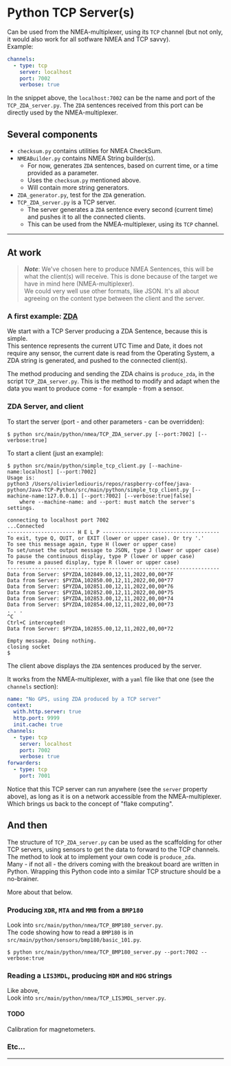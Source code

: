# Python TCP Server(s)
Can be used from the NMEA-multiplexer, using its `TCP` channel (but not only, it would also work for all sotfware NMEA and TCP savvy).  
Example:
```yaml
channels:
  - type: tcp
    server: localhost
    port: 7002
    verbose: true
```
In the snippet above, the `localhost:7002` can be the name and port of the `TCP_ZDA_server.py`. The `ZDA` sentences
received from this port can be directly used by the NMEA-multiplexer.

## Several components
- `checksum.py` contains utilities for NMEA CheckSum.
- `NMEABuilder.py` contains NMEA String builder(s).
  - For now, generates `ZDA` sentences, based on current time, or a time provided as a parameter.
  - Uses the `checksum.py` mentioned above.
  - Will contain more string generators.
- `ZDA_generator.py`, test for the `ZDA` generation.
- `TCP_ZDA_server.py` is a TCP server.
  - The server generates a `ZDA` sentence every second (current time) and pushes it to all the connected clients.
  - This can be used from the NMEA-multiplexer, using its `TCP` channel.

---

## At work
> _**Note**_: We've chosen here to produce NMEA Sentences, this will be what the client(s) will receive.
> This is done because of the target we have in mind here (NMEA-multiplexer).   
> We could very well use other formats, like JSON. It's all about agreeing on the content type 
> between the client and the server.

### A first example: [ZDA](https://gpsd.gitlab.io/gpsd/NMEA.html#_zda_time_date_utc_day_month_year_and_local_time_zone)
We start with a TCP Server producing a ZDA Sentence, because this is simple.  
This sentence represents the current UTC Time and Date, it does not require any sensor, the current date is read from the
Operating System, a ZDA string is generated, and pushed to the connected client(s).

The method producing and sending the ZDA chains is `produce_zda`, in the script `TCP_ZDA_server.py`.
This is the method to modify and adapt when the data you want to produce come - for example - from a sensor.

### ZDA Server, and client
To start the server (port - and other parameters - can be overridden):
```
$ python src/main/python/nmea/TCP_ZDA_server.py [--port:7002] [--verbose:true]
```

To start a client (just an example):
```
$ python src/main/python/simple_tcp_client.py [--machine-name:localhost] [--port:7002]
Usage is:
python3 /Users/olivierlediouris/repos/raspberry-coffee/java-python/Java-TCP-Python/src/main/python/simple_tcp_client.py [--machine-name:127.0.0.1] [--port:7002] [--verbose:true|false]
	where --machine-name: and --port: must match the server's settings.

connecting to localhost port 7002
...Connected
---------------------- H E L P --------------------------------------
To exit, type Q, QUIT, or EXIT (lower or upper case). Or try '.'
To see this message again, type H (lower or upper case)
To set/unset the output message to JSON, type J (lower or upper case)
To pause the continuous display, type P (lower or upper case)
To resume a paused display, type R (lower or upper case)
---------------------------------------------------------------------
Data from Server: $PYZDA,102849.00,12,11,2022,00,00*7F
Data from Server: $PYZDA,102850.00,12,11,2022,00,00*77
Data from Server: $PYZDA,102851.00,12,11,2022,00,00*76
Data from Server: $PYZDA,102852.00,12,11,2022,00,00*75
Data from Server: $PYZDA,102853.00,12,11,2022,00,00*74
Data from Server: $PYZDA,102854.00,12,11,2022,00,00*73
. . .
^C
Ctrl+C intercepted!
Data from Server: $PYZDA,102855.00,12,11,2022,00,00*72

Empty message. Doing nothing.
closing socket
$
```
The client above displays the `ZDA` sentences produced by the server.

It works from the NMEA-multiplexer, with a `yaml` file like that one (see the `channels` section):
```yaml
name: "No GPS, using ZDA produced by a TCP server"
context:
  with.http.server: true
  http.port: 9999
  init.cache: true
channels:
  - type: tcp
    server: localhost
    port: 7002
    verbose: true
forwarders:
  - type: tcp
    port: 7001
```
Notice that this TCP server can run anywhere (see the `server` property above), as long as it is on a network accessible from the NMEA-multiplexer. Which brings us back to the concept of "flake computing".

## And then
The structure of `TCP_ZDA_server.py` can be used as the scaffolding for 
other TCP servers, using sensors to get the data to forward to the TCP channels.  
The method to look at to implement your own code is `produce_zda`.  
Many - if not all - the drivers coming with the breakout board are written in Python.
Wrapping this Python code into a similar TCP structure should be a no-brainer.

More about that below.

### Producing `XDR`, `MTA` and `MMB` from a `BMP180`
Look into `src/main/python/nmea/TCP_BMP180_server.py`.  
The code showing how to read a `BMP180` is in `src/main/python/sensors/bmp180/basic_101.py`.

```
$ python src/main/python/nmea/TCP_BMP180_server.py --port:7002 --verbose:true
```

### Reading a `LIS3MDL`, producing `HDM` and `HDG` strings
Like above,  
Look into `src/main/python/nmea/TCP_LIS3MDL_server.py`.  

#### TODO
Calibration for magnetometers.


### Etc...

--- 
